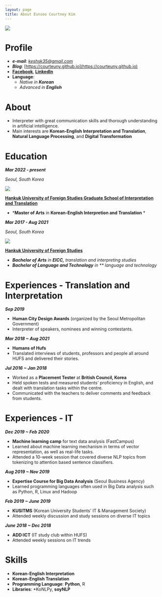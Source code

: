 ```yaml
---
layout: page
title: About Eunseo Courtney Kim
---
```


<p>
  <img src ='https://user-images.githubusercontent.com/52257022/71989294-c0c5b900-3274-11ea-8a67-93e109bc4f18.png'>
 </p>
  
# Profile

- ***e-mail**: keshsk35@gmail.com*
- ***Blog***: [https://courteuny.github.io](https://courteuny.github.io)
- **[Facebook](https://www.facebook.com/courtneyykim)**, **[LinkedIn](http://linkedin.com/in/eunseo-kim-444b9a175)**
- **Language**:
    - *Native in **Korean***
    - *Advanced in **English***

# About

- Interpreter with great communication skills and thorough understanding in artificial intelligence.
- Main interests are **Korean-English Interpretation and Translation**, **Natural Language Processing**, and **Digital Transformation** 

# Education

***Mar 2022 - present***

*Seoul, South Korea*

<p>
  <img src ='https://user-images.githubusercontent.com/52257022/71989283-bc010500-3274-11ea-99f7-763f97000196.png'>
  </p>
  
**[Hankuk University of Foreign Studies Graduate School of Interpretation and Translation](http://builder.hufs.ac.kr/user/gsit3/)**

- ***Master of Arts** in **Korean-English Interpretion and Translation** *



***Mar 2017 - Aug 2021***

*Seoul, South Korea*

<p>
  <img src ='https://user-images.githubusercontent.com/52257022/71989283-bc010500-3274-11ea-99f7-763f97000196.png'>
  </p>
  
**[Hankuk University of Foreign Studies](http://www.hufs.ac.kr/)**


- ***Bachelor of Arts** in **EICC,** translation and interpreting studies*
- ***Bachelor of Language and Technology** in ** language and technology*


# Experiences - Translation and Interpretation

***Sep 2019*** 

- **Human City Design Awards** (organized by the Seoul Metropolitan Government)
- Interpreter of speakers, nominees and winning contestants.

***Mar 2018 ~ Aug 2021***

- **Humans of Hufs**
- Translated interviews of students, professors and people all around HUFS and delivered their stories.

***Jul 2016 ~ Jan 2018***

- Worked as a **Placement Tester** at **British Council, Korea**
- Held spoken tests and measured students' proficiency in English, and dealt with translation tasks within the centre.
- Communicated with the teachers to deliver comments and feedback from students.

# Experiences - IT

***Dec 2019 ~ Feb 2020***

- **Machine learning camp** for text data analysis (FastCampus)
- Learned about machine learning mechanism in terms of vector representation, as well as real-life tasks.
- Attended a 10-week session that covered diverse NLP topics from tokenizing to attention based sentence classifiers. 

***Aug 2019 ~ Nov 2019***

- **Expertise Course for Big Data Analysis** (Seoul Business Agency)
- Learned programming languages often used in Big Data analysis such as Python, R, Linux and Hadoop

***Feb 2019 ~ June 2019***

- **KUSITMS** (Korean University Students' IT & Management Society)
- Attended weekly discussion and study sessions on diverse IT topics

***June 2018 ~ Dec 2018***

- **ADD:ICT** (IT study club within HUFS)
- Attended weekly sessions on IT trends


# Skills

- **Korean-English Interpretation**
- **Korean-English Translation**
- **Programming Language**:  **Python**, R
- **Libraries**:  *KoNLPy, **soyNLP**
